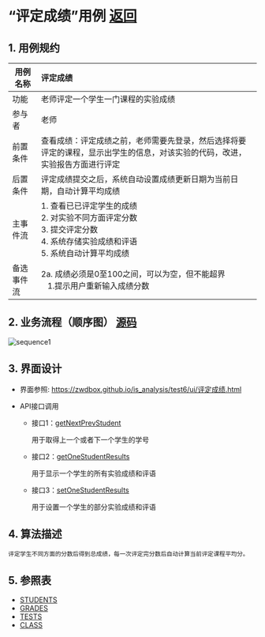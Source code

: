 
# “评定成绩”用例 [返回](README.md)
## 1. 用例规约

|用例名称|评定成绩|
|-------|:-------------|
|功能|老师评定一个学生一门课程的实验成绩|
|参与者|老师|
|前置条件|查看成绩：评定成绩之前，老师需要先登录，然后选择将要评定的课程，显示出学生的信息，对该实验的代码，改进，实验报告方面进行评定|
|后置条件| 评定成绩提交之后，系统自动设置成绩更新日期为当前日期，自动计算平均成绩|
|主事件流| 1. 查看已已评定学生的成绩 <br/> 2. 对实验不同方面评定分数  <br/> 3. 提交评定分数 <br/> 4. 系统存储实验成绩和评语<br/> 5. 系统自动计算平均成绩|
|备选事件流|2a. 成绩必须是0至100之间，可以为空，但不能超界 <br/>&nbsp;&nbsp; 1.提示用户重新输入成绩分数|


## 2. 业务流程（顺序图） [源码](../src/sequence评定成绩.puml)
![sequence1](../sequence评定成绩.png) 

    
## 3. 界面设计
- 界面参照: https://zwdbox.github.io/is_analysis/test6/ui/评定成绩.html

- API接口调用

    - 接口1：[getNextPrevStudent](评定学生api.md)
        
        用于取得上一个或者下一个学生的学号
        
    - 接口2：[getOneStudentResults](../接口/getOneStudentResults.md)
        
        用于显示一个学生的所有实验成绩和评语
         
    - 接口3：[setOneStudentResults](../接口/setOneStudentResults.md)
    
        用于设置一个学生的部分实验成绩和评语
    
## 4. 算法描述
    评定学生不同方面的分数后得到总成绩，每一次评定完分数后自动计算当前评定课程平均分。
    
## 5. 参照表

- [STUDENTS](数据库实现.md/#STUDENTS)
- [GRADES](数据库实现.md/#GRADES)
- [TESTS](数据库实现.md/#TESTS)
- [CLASS](数据库实现.md/#CLASS)
